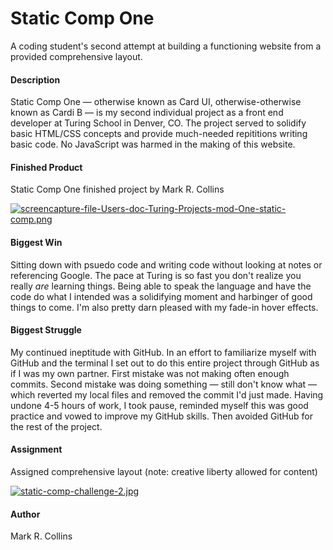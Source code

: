 # Static Comp One

A coding student's second attempt at building a functioning website from a provided comprehensive layout.

#### Description
Static Comp One — otherwise known as Card UI, otherwise-otherwise known as Cardi B — is my second individual project as a front end developer at Turing School in Denver, CO. The project served to solidify basic HTML/CSS concepts and provide much-needed repititions writing basic code. No JavaScript was harmed in the making of this website.

#### Finished Product
Static Comp One finished project by Mark R. Collins

[![screencapture-file-Users-doc-Turing-Projects-mod-One-static-comp.png](https://i.postimg.cc/7Z72js7d/screencapture-file-Users-doc-Turing-Projects-mod-One-static-comp.png)](https://postimg.cc/cvxCncFB)

#### Biggest Win
Sitting down with psuedo code and writing code without looking at notes or referencing Google. The pace at Turing is so fast you don't realize you really *are* learning things. Being able to speak the language and have the code do what I intended was a solidifying moment and harbinger of good things to come. I'm also pretty darn pleased with my fade-in hover effects.

#### Biggest Struggle
My continued ineptitude with GitHub. In an effort to familiarize myself with GitHub and the terminal I set out to do this entire project through GitHub as if I was my own partner. First mistake was not making often enough commits. Second mistake was doing something — still don't know what — which reverted my local files and removed the commit I'd just made. Having undone 4-5 hours of work, I took pause, reminded myself this was good practice and vowed to improve my GitHub skills. Then avoided GitHub for the rest of the project.

#### Assignment
Assigned comprehensive layout (note: creative liberty allowed for content)

[![static-comp-challenge-2.jpg](https://i.postimg.cc/N0fPMcpW/static-comp-challenge-2.jpg)](https://postimg.cc/pm4BGgNZ)

#### Author
Mark R. Collins
